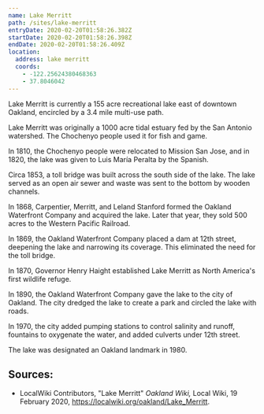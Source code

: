 ```yaml
---
name: Lake Merritt
path: /sites/lake-merritt
entryDate: 2020-02-20T01:58:26.382Z
startDate: 2020-02-20T01:58:26.398Z
endDate: 2020-02-20T01:58:26.409Z
location:
  address: lake merritt
  coords:
    - -122.25624380468363
    - 37.8046042
---
```


  Lake Merritt is currently a 155 acre recreational lake east of downtown
  Oakland, encircled by a 3.4 mile multi-use path.


  Lake Merritt was originally a 1000 acre tidal estuary fed by the San Antonio
  watershed. The Chochenyo people used it for fish and game.


  In 1810, the Chochenyo people were relocated to Mission San Jose, and in 1820,
  the lake was given to Luis María Peralta by the Spanish.


  Circa 1853, a toll bridge was built across the south side of the lake. The
  lake served as an open air sewer and waste was sent to the bottom by wooden
  channels.


  In 1868, Carpentier, Merritt, and Leland Stanford formed the Oakland
  Waterfront Company and acquired the lake. Later that year, they sold 500 acres
  to the Western Pacific Railroad.


  In 1869, the Oakland Waterfront Company placed a dam at 12th street, deepening
  the lake and narrowing its coverage.  This eliminated the need for the toll
  bridge.


  In 1870, Governor Henry Haight established Lake Merritt as North America's
  first wildlife refuge.


  In 1890, the Oakland Waterfront Company gave the lake to the city of Oakland.
  The city dredged the lake to create a park and circled the lake with roads.


  In 1970, the city added pumping stations to control salinity and runoff,
  fountains to oxygenate the water, and added culverts under 12th street.


  The lake was designated an Oakland landmark in 1980.

## Sources:
  * LocalWiki Contributors, "Lake Merritt" *Oakland Wiki,* Local Wiki, 19
  February 2020, <https://localwiki.org/oakland/Lake_Merritt>.


